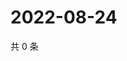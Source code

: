# 2022-08-24

共 0 条

<!-- BEGIN WEIBO -->
<!-- 最后更新时间 Wed Aug 24 2022 17:15:49 GMT+0800 (China Standard Time) -->

<!-- END WEIBO -->
